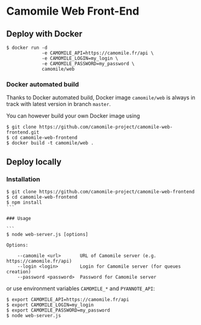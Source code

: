 # Camomile Web Front-End

## Deploy with Docker

```
$ docker run -d
             -e CAMOMILE_API=https://camomile.fr/api \
             -e CAMOMILE_LOGIN=my_login \
             -e CAMOMILE_PASSWORD=my_password \
             camomile/web
```

### Docker automated build

Thanks to Docker automated build, Docker image `camomile/web` is always in track with latest version in branch `master`.

You can however build your own Docker image using
```
$ git clone https://github.com/camomile-project/camomile-web-frontend.git
$ cd camomile-web-frontend
$ docker build -t camomile/web . 
```

## Deploy locally

### Installation 

````
$ git clone https://github.com/camomile-project/camomile-web-frontend
$ cd camomile-web-frontend
$ npm install
```

### Usage

```
$ node web-server.js [options]

Options:

    --camomile <url>       URL of Camomile server (e.g. https://camomile.fr/api)
    --login <login>        Login for Camomile server (for queues creation)
    --password <password>  Password for Camomile server
````

or use environment variables `CAMOMILE_*` and `PYANNOTE_API`:

```
$ export CAMOMILE_API=https://camomile.fr/api
$ export CAMOMILE_LOGIN=my_login
$ export CAMOMILE_PASSWORD=my_password
$ node web-server.js
